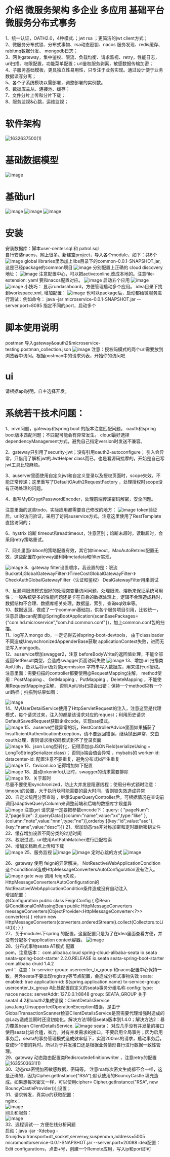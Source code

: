 # 介绍 微服务架构 多企业 多应用 基础平台 微服务分布式事务  
1、统一认证，OATH2.0，4种模式.；jwt rsa ；更简洁的jwt client方式；  
2、微服务分布式锁、分布式事物、rsa动态密钥、nacos 服务发现、redis缓存、rabitmq数据分发、 mongodb日志；  
3、网关gateway，集中鉴权、限流、负载均衡、请求监视、retry，性能日志，uri扫描、权限配置，功能菜单配置；url鉴权服务剥离，敏感数据传输加密；  
4、子服务基础模板，更具独立性易用性，只专注于业务实现。通过设计便于业务数据读写分离；  
5、各个子系统模块以需部署，调整部署的实例数。  
6、数据库主从、连接池、缓存；  
7、文件分片上传和分片下载；  
8、服务监视&心跳，运维监视；    
# 软件架构  
 ![1632637500(1)](https://user-images.githubusercontent.com/83743182/134796199-62597398-1c1c-4192-a44b-c07e3e7c5ee9.jpg)

# 基础数据模型  
![image](https://user-images.githubusercontent.com/83743182/125550679-ddde7fae-defb-429f-ab37-ed5f5bd1844a.png)
# 基础url  
![image](https://user-images.githubusercontent.com/83743182/131476894-2fa250fd-3bbd-45d9-8756-13a5dd6576f0.png)
![image](https://user-images.githubusercontent.com/83743182/131476990-313fbbd9-fac1-4790-a906-a97f17927b02.png)
![image](https://user-images.githubusercontent.com/83743182/125554063-4947a8c2-bde2-4979-94a9-d6d8e639e45a.png)

# 安装
安装数据库：脚本user-center.sql  和 patrol.sql  
自行安装nacos，网上很多。新建空project，导入各个module，如下：共6个
![image](https://user-images.githubusercontent.com/83743182/122862149-464b0500-d353-11eb-85fb-cfe306757c96.png)
global libraries里添加上libs目录下的common-0.0.1-SNAPSHOT.jar, 这是已经package的common项目
![image](https://user-images.githubusercontent.com/83743182/122862182-5367f400-d353-11eb-959e-387ad6dfc322.png)
分别配置上正确的 cloud discovery 地址：
![image](https://user-images.githubusercontent.com/83743182/122862198-5e228900-d353-11eb-853d-9c5ad2a62da5.png)
注意配置中心，可以把active:online,改成本地的。注意file-extension: yaml 要和nacos配置对应。 
![image](https://user-images.githubusercontent.com/83743182/122862260-6e3a6880-d353-11eb-86f3-2158f21192cc.png)
启动五个应用
![image](https://user-images.githubusercontent.com/83743182/122862291-7a262a80-d353-11eb-8193-5701d8cae66f.png)
![image](https://user-images.githubusercontent.com/83743182/122862304-801c0b80-d353-11eb-9506-2f8b5fd2696e.png)
小技巧： 显示rundashboard，方便管理启动多个应用。 idea目录下找到workspace.xml, 增加配置：
![image](https://user-images.githubusercontent.com/83743182/122862342-8f9b5480-d353-11eb-9e8d-b1d6691490f8.png)
也可以package后，启动都给微服务进行测试：例如命令： java -jar microservice-0.0.1-SNAPSHOT.jar --server.port=8085
指定不同的port，启动多个
# 脚本使用说明
postman 导入gateway&oauth2&microservice-testing.postman_collection.json
![image](https://user-images.githubusercontent.com/83743182/122862436-b78ab800-d353-11eb-97ed-5224c7cc0f37.png)
注意：授权码模式的两个url需要放到浏览器中访问。根据postman中的请求列表，开始你的访问吧  

# ui
请根据api说明，自主选择开发。

# 系统若干技术问题：
 

1、mvn问题，gateway和spring boot 的版本注意匹配问题。 oauth和spring boot版本匹配问题；不匹配可能会有异常发生。
cloud最好选择dependencyManagement方式，避免自己指定version时发送不兼容。

2、gateway只引用了security-jwt；没有引用oauth2-autoconfigure； 引入会异常，只借用了解析jwt的JwtHelper class而已，也是看源码揣摩的，开始是自己写jwt工具比较麻烦。

3、auserver里面使用自定义jwt和自定义登录以及授权页面时，scope失效，不能正常传递；这里重写了DefaultOAuth2RequestFactory ，处理授权时scope没有正确处理的问题。

4、重写MyBCryptPasswordEncoder，处理前端传递密码解密，安全问题。

注意里面的这些todo，实际应用都需要自己修改的地方：
![image](https://user-images.githubusercontent.com/83743182/122862549-d6894a00-d353-11eb-9053-1084ba23783b.png)
token验证后，uri的访问验证，采用了访问auservice方式。注意这里使用了RestTemplate直接访问的；

6、hystrix 熔断 timeout和readtimeout，注意区别；熔断未超时，读取超时，会采用retry策略重试。

7、网关里面ribbon的策略配置有效，其它如timeout，MaxAutoRetries配置无效，这些配置在gateway里利用metadata和filter实现，

![image](https://user-images.githubusercontent.com/83743182/122862570-e4d76600-d353-11eb-8d9f-7e3f34ac38e7.png)
8、gateway filter设置顺序，我设置的是：限流Bucket4jGlobalGatewayFilter-》TimeCostGlobalGatewayFilter-》CheckAuthGlobalGatewayFilter（认证和鉴权） DealGatewayFilter用来测试

9、反漏洞限流模式很好的处理突变量访问问题，处理限流、熔断来保证系统可用性；一般系统更多的性能问题还是卡在自身的数据处理上，逻辑不合理造成耗时，数据结构不合理、数据库相关处理，数据量、索引，查询sql效率等。   
10、数据返回，做成了一个common基础包，供各个服务项目引用，比较统一，注意启动scan配置@SpringBootApplication(scanBasePackages={"com.hd.microservice","com.hd.common.conf"})，加上common.conf包的扫描。   
11、log写入mongo db，一定记得去掉spring-boot-devtools， 由于classloader不同造成UnsynchronizedAppenderBase获取 applicationContext失败，进而无法写入mongodb。   
12、auservice增加swagger2，注意  beforeBodyWrite的返回值处理，不能全部返回RetResult类型，会造成swagger页面访问失败
![image](https://user-images.githubusercontent.com/83743182/123385246-eb6e1380-d5c7-11eb-93bf-02cbb1bc2944.png)
13、增加uri 扫描类ApiUtils，备以后将uri及对象permission 字符串写入数据库，用来进行uri授权。  注意里面：需要扫描的controller都要使用@RequestMapping注解， method使用：PostMapping   、
GetMapping   、PutMapping 、DeleteMapping ，不能使用RequestMapping注解， 否则ApiUtils扫描会出错；保持一个method只有一个uri路径；扫描到结果如图：

![image](https://user-images.githubusercontent.com/83743182/123414521-9097e480-d5e6-11eb-9427-5b3aa95ffd1e.png)   
14、MyUserDetailService使用了HttpServletRequest的注入，注意这里是代理模式，每个请求过来，注入的都是该请求对应的request；利用历史请求DefaultSavedRequest获取企业code，实现sas模式。   
![image](https://user-images.githubusercontent.com/83743182/123797363-af64e680-d918-11eb-95a6-dbb9a54e5eed.png)
15、auserve拦截异常的坑，RestControllerAdvice里面如果捕获了InsufficientAuthenticationException，请不要返回错误，继续抛出异常，交由oauth处理，否则请求授权码模式到不了登录页面  
![image](https://user-images.githubusercontent.com/83743182/125550884-38086b97-94e6-40b3-ad2f-9d1338fe64c7.png)
16、json Long型转化，记得添加@JSONField(serializeUsing = LongToStringSerializer.class)； 否则js端会值会异常  ，mybatis的 worker-id: datacenter-id: 配置注意不要重复，避免分布式id产生重复  
![image](https://user-images.githubusercontent.com/83743182/125551509-a6b446f1-d6ac-400f-b641-692a26228622.png)
17、favicon.ico 记得增加如下配置  
![image](https://user-images.githubusercontent.com/83743182/125553851-8da53c9d-e8e7-49a6-bfe4-9ed84d6c2adc.png)
18、启动tokeninfo认证时，swagger的请求需要排除  
![image](https://user-images.githubusercontent.com/83743182/125553924-55000627-7600-4233-8ca9-5ce5bf0b6ded.png)
19、关于超时  
  尽量不要使用synchronized，防止大并发是阻塞线程；使用分布式锁时注意：timeout的设置，大于执行块可能需要的最大时间，否则锁失效造成异常  
20、自定义统用分页查询  ，继承SuperQueryController后，可根据情况在查询前调用adaptiveQueryColumn来调整前端和后端的数据库字段差异  
![image](https://user-images.githubusercontent.com/83743182/125904540-9d9ecf25-3cbb-4d9e-87d5-40a2abd6a17e.png)
注意get 请求是一定要把参数encode下：query: { "pageNum": 2,"pageSize": 2,queryData:[{column:"name",value:"xx",type:"like"  },{column:"note",value:"nnn",type:"ne"}],orderby:[{key:"id",value:"asc"},{key:"name",value:"desc"}]}
21、增加动态rsa非对称加密和定时跟新密钥文件  
22、缓存增加设置不同分类的过期时间  
23、权限过滤，url使用AntPathMatcher进行匹配检索  
24、增加文档断点上传和下载  
![image](https://user-images.githubusercontent.com/83743182/131476532-a5451372-b4d8-4057-bdcf-e5817be2fae3.png)
25、服务监视
![image](https://user-images.githubusercontent.com/83743182/131618487-85986518-bb74-45f1-8a47-2da6b75b5612.png)
![image](https://user-images.githubusercontent.com/83743182/132785347-48ece878-f597-48e1-bc21-67c21921728e.png)
定时心跳的方式  ![image](https://user-images.githubusercontent.com/83743182/132785371-aa3ff66e-cdf2-4087-996b-9169374a020b.png)

26、gateway 使用 feign的异常解决。  NotReactiveWebApplicationCondition这个conditional造成HttpMessageConvertersAutoConfiguration没有注入。
![image](https://user-images.githubusercontent.com/83743182/132784828-2414f34f-74be-4d16-beeb-cdc2fdac1abc.png)
gate way 调用 feign失败，HttpMessageConvertersAutoConfiguration的NotReactiveWebApplicationCondition条件造成没有自动注入  
增加配置：  
@Configuration
public class FeignConfig {
    @Bean
    @ConditionalOnMissingBean
    public HttpMessageConverters messageConverters(ObjectProvider<HttpMessageConverter<?>> converters) {
        return new HttpMessageConverters(converters.orderedStream().collect(Collectors.toList()));
    }
}  
27、关于modules下spring 的配置，这里配置只是为了在idea里面查看方便，并没有分配多个application context容器。
![image](https://user-images.githubusercontent.com/83743182/133537034-d4f88332-3999-4b9a-8dea-107a19a8905f.png)  
28、分布式事物seata AT模式 配置  
pom，注意版本：        <!-- seata -->
        <dependency>
            <groupId>com.alibaba.cloud</groupId>
            <artifactId>spring-cloud-alibaba-seata</artifactId>
            <exclusions>
                <exclusion>
                    <groupId>io.seata</groupId>
                    <artifactId>seata-spring-boot-starter</artifactId>
                </exclusion>
            </exclusions>
            <version>2.2.0.RELEASE</version>
        </dependency>
        <dependency>
            <groupId>io.seata</groupId>
            <artifactId>seata-spring-boot-starter</artifactId>
            <exclusions>
                <exclusion>
                    <groupId>com.alibaba</groupId>
                    <artifactId>druid</artifactId>
                </exclusion>
            </exclusions>
            <version>1.4.2</version>
        </dependency>
    </dependencies>  
yml：  注意：tx-service-group: usercenter_tx_group   和nacos配置中心保持一致，另外seata不要出现registry等节点配置，会造成分布式事物失效 
seata:
  enabled: true
  application-id: ${spring.application.name}
  tx-service-group: usercenter_tx_group    #此处配置自定义的seata事务分组名称
  config:
    type: nacos
    nacos:
      serverAddr: 127.0.0.1:8848
      group: SEATA_GROUP
关于seata1.4.2和oauth2集成错误：ClientDetailsService java.lang.UnsupportedOperationException错误，是由于GlobalTransactionScanner检查ClientDetailsService是否需要代理增强时造成的@Lazy造成监察时还没初始化。解决方法1降低seata版本到1.4.0；解决方法2：暴力覆盖bean ClientDetailsService.
![image](https://user-images.githubusercontent.com/83743182/134762974-db6764ae-becd-4bb3-b44d-48d323986a8b.png)
seata： 对应几乎没有并发量的接口使用seata比较合适，省力。对有并发需求的接口，不要启用全局事务；因为启用事务后，seata的事务管理模式造成效率低下，实测200ms的请求，启动事务后，变成5-10倍的耗时。所以对于并发接口还是根据业务情形自行进行数据一致性管理。   
29、gateway 动态路由配置类Redisroutedefinitionwriter  ，注意retry的配置  
 ![1635503631(1)](https://user-images.githubusercontent.com/83743182/139420565-5f41a0bf-8c2d-48a8-b357-04629aa4231d.jpg)  
30、动态rsa密钥加密敏感数据，密码等。 注意rsa每次密文生成都不会一样，这是正确的，因为Cipher.getInstance("RSA");默认使用的BouncyCastle 填充造成。如果想每次密文一样，可以使用cipher= Cipher.getInstance("RSA", new BouncyCastleProvider());设置；  
31、请求转发，真实ip的获取配置：  
nginx：  
![image](https://user-images.githubusercontent.com/83743182/140856972-a9c4b0fb-04e1-4678-9207-fe18a0dbd2be.png)  
网关和服务：  
![image](https://user-images.githubusercontent.com/83743182/140857028-b50ba9e8-6206-4a07-9075-65539edfab6c.png)  
32、远程调试--- 方便在线分析问题  
启动：java -jar -Xdebug -Xrunjdwp:transport=dt_socket,server=y,suspend=n,address=5005 micromonitorservice-0.0.1-SNAPSHOT.jar --server.port=20088
idea配置：Edit configurations，点击+号，创建一个Remote应用，写入ip和port即可


